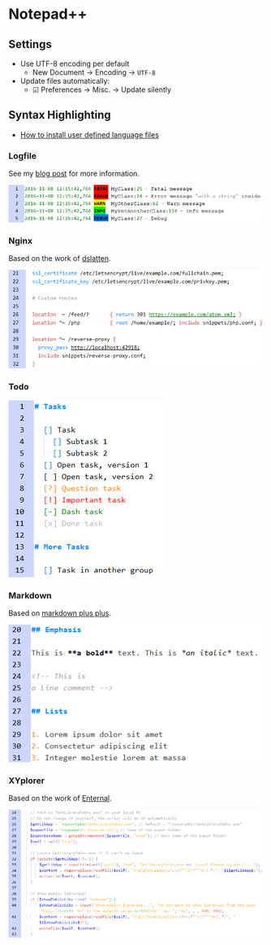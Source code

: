 # Notepad++

## Settings

- Use UTF-8 encoding per default
  - New Document → Encoding → `UTF-8`
- Update files automatically:
  - ☑ Preferences → Misc. → Update silently

## Syntax Highlighting

- [How to install user defined language files](http://docs.notepad-plus-plus.org/index.php/User_Defined_Language_Files#How_to_install_user_defined_language_files)

### Logfile

See my [blog post](https://darekkay.com/blog/turn-notepad-into-a-log-file-analyzer/) for more information.

![Logfile syntax highlighting](lang_logfile_screenshot.png)

### Nginx

Based on the work of [dslatten](https://github.com/dslatten/nginx_npp).

![Nginx syntax highlighting](lang_nginx_screenshot.png)

### Todo

![Todo syntax highlighting](lang_todo_screenshot.png)

### Markdown

Based on [markdown plus plus](https://github.com/Edditoria/markdown-plus-plus).

![Markdown syntax highlighting](lang_markdown_screenshot.png)

### XYplorer

Based on the work of [Enternal](https://www.xyplorer.com/xyfc/viewtopic.php?f=7&t=9810).

![XYplorer syntax highlighting](lang_xyplorer_screenshot.png)
